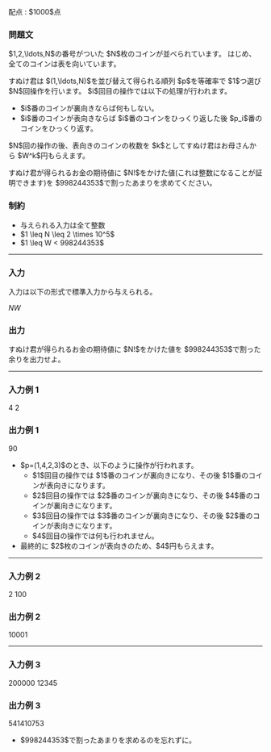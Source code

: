 
<div>

<span>

<span>

<p>
配点 : $1000$点
</p>

<div>

<section>

### **問題文**

<p>
$1,2,\ldots,N$の番号がついた $N$枚のコインが並べられています。
はじめ、全てのコインは表を向いています。
</p>

<p>
すぬけ君は $(1,\ldots,N)$を並び替えて得られる順列 $p$を等確率で $1$つ選び $N$回操作を行います。
$i$回目の操作では以下の処理が行われます。
</p>

<ul>

<li>
$i$番のコインが裏向きならば何もしない。
</li>

<li>
$i$番のコインが表向きならば $i$番のコインをひっくり返した後 $p_i$番のコインをひっくり返す。
</li>

</ul>

<p>
$N$回の操作の後、表向きのコインの枚数を $k$としてすぬけ君はお母さんから $W^k$円もらえます。
</p>

<p>
すぬけ君が得られるお金の期待値に $N!$をかけた値(これは整数になることが証明できます)を $998244353$で割ったあまりを求めてください。
</p>

</section>

</div>

<div>

<section>

### **制約**

<ul>

<li>
与えられる入力は全て整数
</li>

<li>
$1 \leq N \leq 2 \times 10^5$
</li>

<li>
$1 \leq W < 998244353$
</li>

</ul>

</section>

</div>

---

<div>

<div>

<section>

### **入力**

<p>
入力は以下の形式で標準入力から与えられる。
</p>

<div>

$N$$W$
</div>

</section>

</div>

<div>

<section>

### **出力**

<p>
すぬけ君が得られるお金の期待値に $N!$をかけた値を $998244353$で割った余りを出力せよ。
</p>

</section>

</div>

</div>

---

<div>

<section>

### **入力例 1**

<div>

4 2

</div>

</section>

</div>

<div>

<section>

### **出力例 1**

<div>

90

</div>

<ul>

<li>
$p=(1,4,2,3)$のとき、以下のように操作が行われます。
<ul>

<li>
$1$回目の操作では $1$番のコインが裏向きになり、その後 $1$番のコインが表向きになります。
</li>

<li>
$2$回目の操作では $2$番のコインが裏向きになり、その後 $4$番のコインが裏向きになります。
</li>

<li>
$3$回目の操作では $3$番のコインが裏向きになり、その後 $2$番のコインが表向きになります。
</li>

<li>
$4$回目の操作では何も行われません。
</li>

</ul>

</li>

<li>
最終的に $2$枚のコインが表向きのため、$4$円もらえます。
</li>

</ul>

</section>

</div>

---

<div>

<section>

### **入力例 2**

<div>

2 100

</div>

</section>

</div>

<div>

<section>

### **出力例 2**

<div>

10001

</div>

</section>

</div>

---

<div>

<section>

### **入力例 3**

<div>

200000 12345

</div>

</section>

</div>

<div>

<section>

### **出力例 3**

<div>

541410753

</div>

<ul>

<li>
$998244353$で割ったあまりを求めるのを忘れずに。
</li>

</ul>

</section>

</div>

</span>

</span>

</div>
